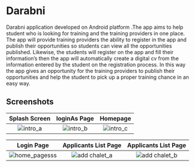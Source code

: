 # Darabni

Darabni application developed on Android platform .The app aims to help student who is looking for training and the training providers in one place. The app will provide training providers the ability to register in the app and publish their opportunities so students can view all the opportunities published. Likewise, the students will register on the app and fill their information’s then the app will automatically create a digital cv from the information entered by the student on the registration process. In this way the app gives an opportunity for the training providers to publish their opportunities and help the student to pick up a proper training chance in an easy way.

## Screenshots
Splash Screen            |  loginAs Page |  Homepage
:-------------------------:|:-------------------------:|:-------------------------:
![intro_a](https://mostaql.hsoubcdn.com/uploads/521592-3l2tr-1564324489-5d3db2897dc1e.png)  | ![intro_b](https://mostaql.hsoubcdn.com/uploads/521592-df8wl-1564324489-5d3db289be253.png) | ![intro_c](https://mostaql.hsoubcdn.com/uploads/521592-ppcTw-1564324489-5d3db289ec9cd.png)

Login Page           |  Applicants List Page |   Applicants List Page
:-------------------------:|:-------------------------:|:-------------------------:
![home_pagesss](https://mostaql.hsoubcdn.com/uploads/521592-av7KK-1564324490-5d3db28a23501.png)  | ![add chalet_a](https://mostaql.hsoubcdn.com/uploads/521592-MEjEA-1564324490-5d3db28a8960e.png) | ![add chalet_b](https://mostaql.hsoubcdn.com/uploads/521592-SDiT8-1564324490-5d3db28ab42f8.png)
